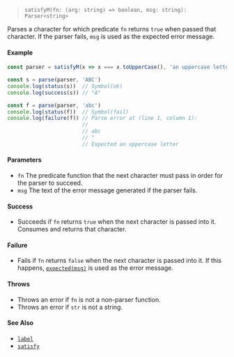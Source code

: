 <!--
 Copyright (c) 2020 Thomas J. Otterson
 
 This software is released under the MIT License.
 https://opensource.org/licenses/MIT
-->

> `satisfyM(fn: (arg: string) => boolean, msg: string): Parser<string>`

Parses a character for which predicate `fn` returns `true` when passed that character. If the parser fails, `msg` is used as the expected error message.

#### Example

```javascript
const parser = satisfyM(x => x === x.toUpperCase(), 'an uppercase letter')

const s = parse(parser, 'ABC')
console.log(status(s))  // Symbol(ok)
console.log(success(s)) // "A"

const f = parse(parser, 'abc')
console.log(status(f))  // Symbol(fail)
console.log(failure(f)) // Parse error at (line 1, column 1):
                        //
                        // abc
                        // ^
                        // Expected an uppercase letter

```

#### Parameters

* `fn` The predicate function that the next character must pass in order for the parser to succeed.
* `msg` The text of the error message generated if the parser fails.

#### Success

* Succeeds if `fn` returns `true` when the next character is passed into it. Consumes and returns that character.

#### Failure

* Fails if `fn` returns `false` when the next character is passed into it. If this happens, [`expected(msg)`](../tools/expected.md) is used as the error message.

#### Throws

* Throws an error if `fn` is not a non-parser function.
* Throws an error if `str` is not a string.

#### See Also

* [`label`](label.md)
* [`satisfy`](satisfy.md)